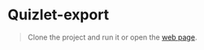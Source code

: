 # Quizlet-export

> Clone the project and run it or open the [web page](https://m-mattia-m.github.io/Quizlet-export/).
